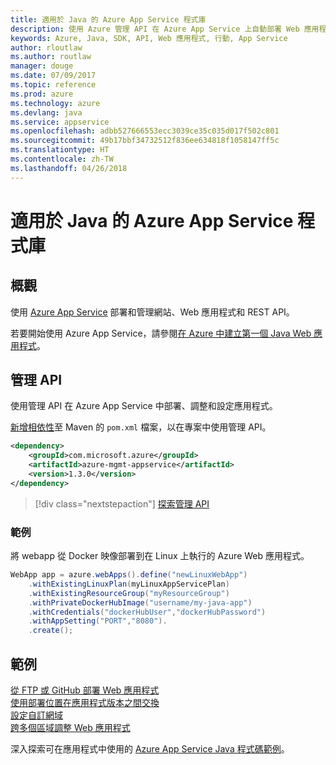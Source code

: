 ```yaml
---
title: 適用於 Java 的 Azure App Service 程式庫
description: 使用 Azure 管理 API 在 Azure App Service 上自動部署 Web 應用程式。
keywords: Azure, Java, SDK, API, Web 應用程式, 行動, App Service
author: rloutlaw
ms.author: routlaw
manager: douge
ms.date: 07/09/2017
ms.topic: reference
ms.prod: azure
ms.technology: azure
ms.devlang: java
ms.service: appservice
ms.openlocfilehash: adbb527666553ecc3039ce35c035d017f502c801
ms.sourcegitcommit: 49b17bbf34732512f836ee634818f1058147ff5c
ms.translationtype: HT
ms.contentlocale: zh-TW
ms.lasthandoff: 04/26/2018
---
```

# <a name="azure-app-service-libraries-for-java"></a>適用於 Java 的 Azure App Service 程式庫

## <a name="overview"></a>概觀

使用 [Azure App Service](/azure/app-service) 部署和管理網站、Web 應用程式和 REST API。

若要開始使用 Azure App Service，請參閱[在 Azure 中建立第一個 Java Web 應用程式](/azure/app-service-web/app-service-web-get-started-java)。

## <a name="management-api"></a>管理 API

使用管理 API 在 Azure App Service 中部署、調整和設定應用程式。

[新增相依性](https://maven.apache.org/guides/getting-started/index.html#How_do_I_use_external_dependencies)至 Maven 的 `pom.xml` 檔案，以在專案中使用管理 API。

```XML
<dependency>
    <groupId>com.microsoft.azure</groupId>
    <artifactId>azure-mgmt-appservice</artifactId>
    <version>1.3.0</version>
</dependency>
```   

> [!div class="nextstepaction"]
> [探索管理 API](/java/api/overview/azure/appservice/management)

### <a name="example"></a>範例

將 webapp 從 Docker 映像部署到在 Linux 上執行的 Azure Web 應用程式。

```java
WebApp app = azure.webApps().define("newLinuxWebApp")
    .withExistingLinuxPlan(myLinuxAppServicePlan)
    .withExistingResourceGroup("myResourceGroup")
    .withPrivateDockerHubImage("username/my-java-app")
    .withCredentials("dockerHubUser","dockerHubPassword")
    .withAppSetting("PORT","8080").
    .create();
```

## <a name="samples"></a>範例

[從 FTP 或 GitHub 部署 Web 應用程式][1]  
[使用部署位置在應用程式版本之間交換][2]  
[設定自訂網域][3]   
[跨多個區域調整 Web 應用程式][4]   

深入探索可在應用程式中使用的 [Azure App Service Java 程式碼範例](https://azure.microsoft.com/resources/samples/?platform=java&term=appservice)。

[1]: ../docs-ref-conceptual/java-sdk-configure-webapp-sources.md
[2]: https://azure.microsoft.com/resources/samples/app-service-java-manage-staging-and-production-slots-for-web-apps/
[3]: https://azure.microsoft.com/resources/samples/app-service-java-manage-web-apps-with-custom-domains/
[4]: https://azure.microsoft.com/resources/samples/app-service-java-scale-web-apps-on-linux/
